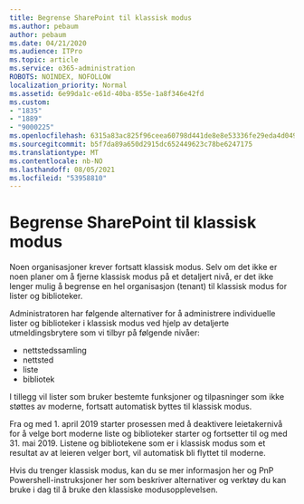```yaml
---
title: Begrense SharePoint til klassisk modus
ms.author: pebaum
author: pebaum
ms.date: 04/21/2020
ms.audience: ITPro
ms.topic: article
ms.service: o365-administration
ROBOTS: NOINDEX, NOFOLLOW
localization_priority: Normal
ms.assetid: 6e99da1c-e61d-40ba-855e-1a8f346e42fd
ms.custom:
- "1835"
- "1889"
- "9000225"
ms.openlocfilehash: 6315a83ac825f96ceea60798d441de8e8e53336fe29eda4d0491dd8a6a43b352
ms.sourcegitcommit: b5f7da89a650d2915dc652449623c78be6247175
ms.translationtype: MT
ms.contentlocale: nb-NO
ms.lasthandoff: 08/05/2021
ms.locfileid: "53958810"
---
```

# <a name="restrict-sharepoint-online-to-classic-mode"></a>Begrense SharePoint til klassisk modus

Noen organisasjoner krever fortsatt klassisk modus. Selv om det ikke er noen planer om å fjerne klassisk modus på et detaljert nivå, er det ikke lenger mulig å begrense en hel organisasjon (tenant) til klassisk modus for lister og biblioteker.

Administratoren har følgende alternativer for å administrere individuelle lister og biblioteker i klassisk modus ved hjelp av detaljerte utmeldingsbrytere som vi tilbyr på følgende nivåer:

- nettstedssamling
- nettsted
- liste
- bibliotek

I tillegg vil lister som bruker bestemte funksjoner og tilpasninger som ikke støttes av moderne, fortsatt automatisk byttes til klassisk modus.

Fra og med 1. april 2019 starter prosessen med å deaktivere leietakernivå for å velge bort moderne liste og biblioteker starter og fortsetter til og med 31. mai 2019.  Listene og bibliotekene som er i klassisk modus som et resultat av at leieren velger bort, vil automatisk bli flyttet til moderne.

Hvis du trenger klassisk modus, kan du se mer [](https://docs.microsoft.com/sharepoint/dev/transform/modernize-userinterface-lists-and-libraries-optout) informasjon her og PnP Powershell-instruksjoner her som beskriver alternativer og verktøy du kan bruke i dag til å bruke den klassiske modusopplevelsen. [](https://techcommunity.microsoft.com/t5/Microsoft-SharePoint-Blog/Delivering-SharePoint-modern-experiences/ba-p/315023)
